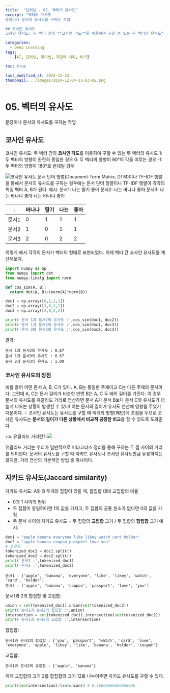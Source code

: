 ```yaml
---
title:  "딥러닝 - 05. 벡터의 유사도"
excerpt: "벡터의 유사도
문장이나 문서의 유사도를 구하는 작업

## 코사인 유사도
코사인 유사도: 두 벡터 간의 **코사인 각도**를 이용하여 구할 수 있는 두 벡터의 유사도"

categories:
  - Deep Learning
tags:
  - [AI, 딥러닝, 파이썬, 자연어 처리, NLP]

toc: true

last_modified_at: 2024-12-23
thumbnail: ../images/2024-12-04-11-03-02.png
---
```


# 05. 벡터의 유사도
문장이나 문서의 유사도를 구하는 작업

## 코사인 유사도
코사인 유사도: 두 벡터 간의 **코사인 각도**를 이용하여 구할 수 있는 두 벡터의 유사도
1: 두 벡터의 방향이 완전히 동일한 경우
0: 두 벡터의 방향이 90°의 각을 이루는 경우
-1: 두 벡터의 방향이 180°로 반대일 경우

![코사인 유사도](image.png)
문서 단어 행렬(Document-Term Matrix, DTM)이나 TF-IDF 행렬을 통해서 문서의 유사도를 구하는 경우에는 문서 단어 행렬이나 TF-IDF 행렬이 각각의 특징 벡터 A, B가 된다.
예시:
문서1: 나는 딸기 좋아
문서2: 나는 바나나 좋아
문서3: 나는 바나나 좋아 나는 바나나 좋아

 . | 바나나 | 딸기 | 나는 | 좋아
----|----|----|----|----
문서1 | 0 | 1 | 1 | 1
문서2 | 1 | 0 | 1 | 1
문서3 | 2 | 0 | 2 | 2

이렇게 해서 각각의 문서가 벡터의 형태로 표현되었다. 이제 벡터 간 코사인 유사도를 계산해보자.
```py
import numpy as np
from numpy import dot
from numpy.linalg import norm

def cos_sim(A, B):
  return dot(A, B)/(norm(A)*norm(B))

doc1 = np.array([0,1,1,1])
doc2 = np.array([1,0,1,1])
doc3 = np.array([2,0,2,2])

print('문서 1과 문서2의 유사도 :',cos_sim(doc1, doc2))
print('문서 1과 문서3의 유사도 :',cos_sim(doc1, doc3))
print('문서 2와 문서3의 유사도 :',cos_sim(doc2, doc3))
```
결과:
```
문서 1과 문서2의 유사도 : 0.67
문서 1과 문서3의 유사도 : 0.67
문서 2과 문서3의 유사도 : 1.00
```
### 코사인 유사도의 장점
예를 들어 어떤 문서 A, B, C가 있다. A, B는 동일한 주제이고 C는 다른 주제의 문서이다. 그런데 A, C는 문서 길이가 비슷한 반면 B는 A, C 두 배의 길이를 가진다. 이 경우 문서의 유사도를 유클리드 거리로 연산하면 문서 A가 문서 B보다 문서 C와 유사도가 더 높게 나오는 상황이 발생할 수 있다! 이는 문서의 길이가 유사도 연산에 영향을 주었기 때문이다.
:bulb: 코사인 유사도는 유사도를 구할 때 벡터의 방향(패턴)에 초점을 두므로 코사인 유사도는 **문서의 길이가 다른 상황에서 비교적 공정한 비교**를 할 수 있도록 도와준다.

+a. 유클리드 거리란?
![](https://wikidocs.net/images/page/24654/2%EC%B0%A8%EC%9B%90_%ED%8F%89%EB%A9%B4.png)

유클리드 거리는 우리가 일반적으로 피타고라스 정리를 통해 구하는 두 점 사이의 거리를 의미한다. 문서의 유사도를 구할 때 자카드 유사도나 코사인 유사도만큼 유용하지는 않지만, 거리 연산의 기본적인 방법 중 하나이다.

## 자카드 유사도(Jaccard similarity)
자카드 유사도: A와 B 두개의 집합이 있을 때, 합집합 대비 교집합의 비율
- 0과 1 사이의 범위
- 두 집합이 동일하다면 1의 값을 가지고, 두 집합의 공통 원소가 없다면 0의 값을 가짐
- 두 문서 사이의 자카드 유사도 = 두 집합의 **교집합** 크기 / 두 집합의 **합집합** 크기
예시:
```py
doc1 = "apple banana everyone like likey watch card holder"
doc2 = "apple banana coupon passport love you"
# 토큰화
tokenized_doc1 = doc1.split()
tokenized_doc2 = doc2.split()
print('문서1 :',tokenized_doc1)
print('문서2 :',tokenized_doc2)
```
```
문서1 : ['apple', 'banana', 'everyone', 'like', 'likey', 'watch', 'card', 'holder']
문서2 : ['apple', 'banana', 'coupon', 'passport', 'love', 'you']
```
문서1과 2의 합집합 및 교집합:
```py
union = set(tokenized_doc1).union(set(tokenized_doc2))
print('문서1과 문서2의 합집합 :',union)
intersection = set(tokenized_doc1).intersection(set(tokenized_doc2))
print('문서1과 문서2의 교집합 :',intersection)
```
합집합:
```
문서1과 문서2의 합집합 : {'you', 'passport', 'watch', 'card', 'love', 'everyone', 'apple', 'likey', 'like', 'banana', 'holder', 'coupon'}
```
교집합:
```
문서1과 문서2의 교집합 : {'apple', 'banana'}
```
이제 교집합의 크기 2를 합집합의 크기 12로 나누어주면 자카드 유사도를 구할 수 있다.
```py
print(len(intersection)/len(union)) # 0.16666666666666666
```
